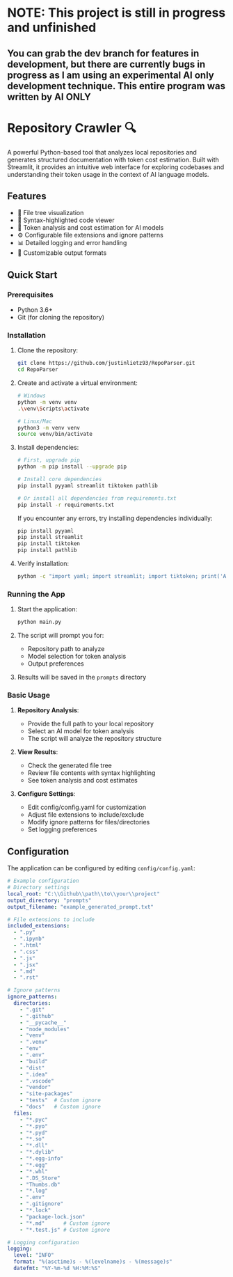 # NOTE: This project is still in progress and unfinished
## You can grab the dev branch for features in development, but there are currently bugs in progress as I am using an experimental AI only development technique. This entire program was written by AI ONLY

# Repository Crawler 🔍

A powerful Python-based tool that analyzes local repositories and generates structured documentation with token cost estimation. Built with Streamlit, it provides an intuitive web interface for exploring codebases and understanding their token usage in the context of AI language models.

## Features

- 📁 File tree visualization
- 📝 Syntax-highlighted code viewer
- 🔢 Token analysis and cost estimation for AI models
- ⚙️ Configurable file extensions and ignore patterns
- 📊 Detailed logging and error handling
- 💾 Customizable output formats

## Quick Start

### Prerequisites

- Python 3.6+
- Git (for cloning the repository)

### Installation

1. Clone the repository:
   ```bash
   git clone https://github.com/justinlietz93/RepoParser.git
   cd RepoParser
   ```

2. Create and activate a virtual environment:
   ```bash
   # Windows
   python -m venv venv
   .\venv\Scripts\activate

   # Linux/Mac
   python3 -m venv venv
   source venv/bin/activate
   ```

3. Install dependencies:
   ```bash
   # First, upgrade pip
   python -m pip install --upgrade pip

   # Install core dependencies
   pip install pyyaml streamlit tiktoken pathlib

   # Or install all dependencies from requirements.txt
   pip install -r requirements.txt
   ```

   If you encounter any errors, try installing dependencies individually:
   ```bash
   pip install pyyaml
   pip install streamlit
   pip install tiktoken
   pip install pathlib
   ```

4. Verify installation:
   ```bash
   python -c "import yaml; import streamlit; import tiktoken; print('All dependencies installed successfully!')"
   ```

### Running the App

1. Start the application:
   ```bash
   python main.py
   ```

2. The script will prompt you for:
   - Repository path to analyze
   - Model selection for token analysis
   - Output preferences

3. Results will be saved in the `prompts` directory

### Basic Usage

1. **Repository Analysis**:
   - Provide the full path to your local repository
   - Select an AI model for token analysis
   - The script will analyze the repository structure

2. **View Results**:
   - Check the generated file tree
   - Review file contents with syntax highlighting
   - See token analysis and cost estimates

3. **Configure Settings**:
   - Edit config/config.yaml for customization
   - Adjust file extensions to include/exclude
   - Modify ignore patterns for files/directories
   - Set logging preferences

## Configuration

The application can be configured by editing `config/config.yaml`:

```yaml
# Example configuration
# Directory settings
local_root: "C:\\Github\\path\\to\\your\\project"
output_directory: "prompts"
output_filename: "example_generated_prompt.txt"

# File extensions to include
included_extensions:
  - ".py"
  - ".ipynb"
  - ".html"
  - ".css"
  - ".js"
  - ".jsx"
  - ".md"
  - ".rst"

# Ignore patterns
ignore_patterns:
  directories:
    - ".git"
    - ".github"
    - "__pycache__"
    - "node_modules"
    - "venv"
    - ".venv"
    - "env"
    - ".env"
    - "build"
    - "dist"
    - ".idea"
    - ".vscode"
    - "vendor"
    - "site-packages"
    - "tests"  # Custom ignore
    - "docs"   # Custom ignore
  files:
    - "*.pyc"
    - "*.pyo"
    - "*.pyd"
    - "*.so"
    - "*.dll"
    - "*.dylib"
    - "*.egg-info"
    - "*.egg"
    - "*.whl"
    - ".DS_Store"
    - "Thumbs.db"
    - "*.log"
    - ".env"
    - ".gitignore"
    - "*.lock"
    - "package-lock.json"
    - "*.md"      # Custom ignore
    - "*.test.js" # Custom ignore

# Logging configuration
logging:
  level: "INFO"
  format: "%(asctime)s - %(levelname)s - %(message)s"
  datefmt: "%Y-%m-%d %H:%M:%S"

```
